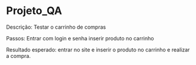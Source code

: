 # Projeto_QA

Descrição: Testar o carrinho de compras

Passos: Entrar com login e senha
        inserir produto no carrinho
        
Resultado esperado: entrar no site e inserir o produto no carrinho e realizar a compra.





